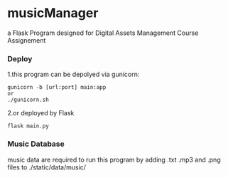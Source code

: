 # musicManager
a Flask Program designed for
Digital Assets Management Course Assignement

### Deploy
1.this program can be depolyed via gunicorn:
```
gunicorn -b [url:port] main:app
or
./gunicorn.sh
```
2.or deployed by Flask
```
flask main.py
```

### Music Database
music data are required to run this program by adding .txt .mp3 and .png files
to ./static/data/music/<style> folder

named them by "001.mp3" "001.png" "001.txt" and so on

**for each song, all three types of file are required**

### Demo
This program has already been depolyed in Tencent Cloud Server

A Demo Webpage: <a href="http://49.233.128.64:5000/music" target="_blank">DAM Music Manager V1.0.0</a>

This program currently remains an **assignment work**

do not simply copy the code if you're a student facing same assignment

All Rights Reserved @ LuniumLuk_ZJU
